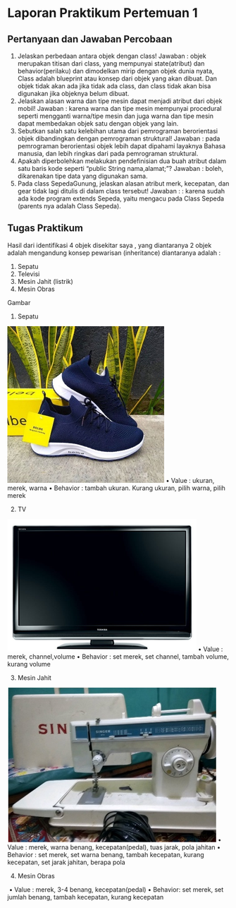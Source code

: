 # Laporan Praktikum Pertemuan 1

## Pertanyaan dan Jawaban Percobaan
1. Jelaskan perbedaan antara objek dengan class!
Jawaban : objek merupakan titisan dari class, yang mempunyai state(atribut) dan behavior(perilaku) dan dimodelkan mirip dengan objek dunia nyata, Class adalah blueprint atau konsep dari objek yang akan dibuat. Dan objek tidak akan ada jika tidak ada class, dan class tidak akan bisa digunakan jika objeknya belum dibuat.
2. Jelaskan alasan warna dan tipe mesin dapat menjadi atribut dari objek mobil!
Jawaban : karena warna dan tipe mesin mempunyai procedural seperti mengganti warna/tipe mesin dan juga warna dan tipe mesin dapat membedakan objek satu dengan objek yang lain.
3. Sebutkan salah satu kelebihan utama dari pemrograman berorientasi objek dibandingkan
dengan pemrograman struktural!
Jawaban : pada pemrograman berorientasi objek lebih dapat dipahami layaknya Bahasa manusia, dan lebih ringkas dari pada pemrograman struktural.
4. Apakah diperbolehkan melakukan pendefinisian dua buah atribut dalam satu baris kode seperti
“public String nama,alamat;”?
Jawaban : boleh, dikarenakan tipe data yang digunakan sama.
5. Pada class SepedaGunung, jelaskan alasan atribut merk, kecepatan, dan gear tidak lagi ditulis di
dalam class tersebut!
Jawaban : : karena sudah ada kode program extends Sepeda, yaitu mengacu pada Class Sepeda (parents nya adalah Class Sepeda).

## Tugas Praktikum
Hasil dari identifikasi 4 objek disekitar saya , yang diantaranya 2 objek adalah mengandung konsep pewarisan (inheritance) diantaranya adalah :
1. Sepatu
2. Televisi
3. Mesin Jahit (listrik)
4. Mesin Obras

Gambar 
1. Sepatu
<img src="Sepatu.png">
•	Value : ukuran, merek, warna
•	Behavior : tambah ukuran. Kurang ukuran, pilih warna, pilih merek

2. TV
<img src="TV.png">
•	Value : merek, channel,volume
•	Behavior : set merek, set channel, tambah volume, kurang volume

3. Mesin Jahit
<img src="Jahit.png">
•	Value : merek, warna benang, kecepatan(pedal), tuas jarak, pola jahitan
•	Behavior : set merek, set warna benang, tambah kecepatan, kurang kecepatan, set jarak jahitan, berapa pola

4. Mesin Obras
<img rsc="Obras.png">
•	Value : merek, 3-4 benang, kecepatan(pedal)
•	Behavior: set merek, set jumlah benang, tambah kecepatan, kurang kecepatan

 